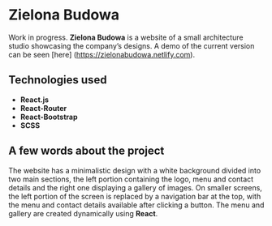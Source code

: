 # Zielona Budowa

Work in progress. **Zielona Budowa** is a website of a small architecture studio showcasing the company’s designs. A demo of the current version can be seen [here] (https://zielonabudowa.netlify.com).

## Technologies used

* **React.js**
* **React-Router**
* **React-Bootstrap**
* **SCSS**

## A few words about the project

The website has a minimalistic design with a white background divided into two main sections, the left portion containing the logo, menu and contact details and the right one displaying a gallery of images. On smaller screens, the left portion of the screen is replaced by a navigation bar at the top, with the menu and contact details available after clicking a button. The menu and gallery are created dynamically using **React**.

